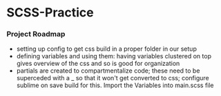 # SCSS-Practice

### Project Roadmap

* setting up config to get css build in a proper folder in our setup
* defining variables and using them: having variables clustered on top gives overview of the css and so is good for organization
* partials are created to compartmentalize code; these need to be superceded with a _ so that it won't get converted to css; configure sublime on save build for this. Import the Variables into main.scss file

